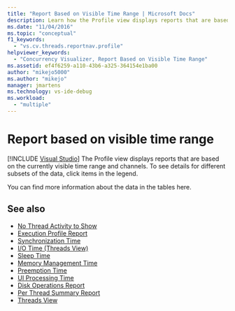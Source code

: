 ```yaml
---
title: "Report Based on Visible Time Range | Microsoft Docs"
description: Learn how the Profile view displays reports that are based on the currently visible time range and channels.
ms.date: "11/04/2016"
ms.topic: "conceptual"
f1_keywords:
  - "vs.cv.threads.reportnav.profile"
helpviewer_keywords:
  - "Concurrency Visualizer, Report Based on Visible Time Range"
ms.assetid: ef4f6259-a110-43b6-a325-364154e1ba00
author: "mikejo5000"
ms.author: "mikejo"
manager: jmartens
ms.technology: vs-ide-debug
ms.workload:
  - "multiple"
---
```

# Report based on visible time range

 [!INCLUDE [Visual Studio](~/includes/applies-to-version/vs-windows-only.md)]
The Profile view displays reports that are based on the currently visible time range and channels. To see details for different subsets of the data, click items in the legend.

 You can find more information about the data in the tables here.

## See also
- [No Thread Activity to Show](../profiling/no-thread-activity-to-show-threads-view.md)
- [Execution Profile Report](../profiling/execution-profile-report.md)
- [Synchronization Time](../profiling/synchronization-time.md)
- [I/O Time (Threads View)](../profiling/i-o-time-threads-view.md)
- [Sleep Time](../profiling/sleep-time.md)
- [Memory Management Time](../profiling/memory-management-time.md)
- [Preemption Time](../profiling/preemption-time.md)
- [UI Processing Time](../profiling/ui-processing-time.md)
- [Disk Operations Report](../profiling/disk-operations-report-threads-view.md)
- [Per Thread Summary Report](../profiling/per-thread-summary-report.md)
- [Threads View](../profiling/threads-view-parallel-performance.md)